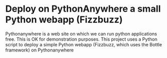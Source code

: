 # Deploy on PythonAnywhere a small Python webapp (Fizzbuzz) 

Pythonanywhere is a web site on which we can run python applications free. This is OK for demonstration purposes.
This project uses a Python script to deploy a simple Python webapp (Fizzbuzz, which uses the Bottle framework) on Pythonanywhere
